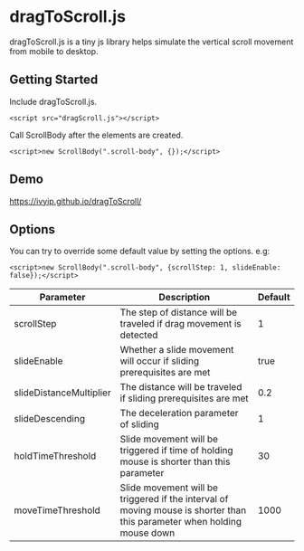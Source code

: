 # dragToScroll.js

dragToScroll.js is a tiny js library helps simulate the vertical scroll movement from mobile to desktop.

## Getting Started

Include dragToScroll.js.
```
<script src="dragScroll.js"></script>
```

Call ScrollBody after the elements are created.
```
<script>new ScrollBody(".scroll-body", {});</script>
```

## Demo
https://ivyip.github.io/dragToScroll/

## Options
You can try to override some default value by setting the options.
e.g:
```
<script>new ScrollBody(".scroll-body", {scrollStep: 1, slideEnable: false});</script>
```

| Parameter | Description | Default |
| --- | --- | --- |
| scrollStep | The step of distance will be traveled if drag movement is detected | 1 |
| slideEnable | Whether a slide movement will occur if sliding prerequisites are met| true |
| slideDistanceMultiplier | The distance will be traveled if sliding prerequisites are met | 0.2 |
| slideDescending | The deceleration parameter of sliding | 1 |
| holdTimeThreshold | Slide movement will be triggered if time of holding mouse is shorter than this parameter | 30 |
| moveTimeThreshold | Slide movement will be triggered if the interval of moving mouse is shorter than this parameter when holding mouse down | 1000 |